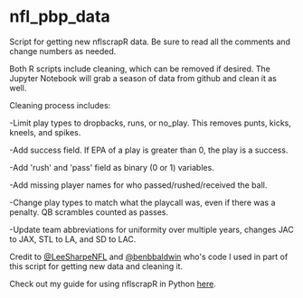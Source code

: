 # nfl_pbp_data
Script for getting new nflscrapR data. Be sure to read all the comments and change numbers as needed.

Both R scripts include cleaning, which can be removed if desired. The Jupyter Notebook will grab a season of data from github and clean it as well.

Cleaning process includes:

-Limit play types to dropbacks, runs, or no_play. This removes punts, kicks, kneels, and spikes.

-Add success field. If EPA of a play is greater than 0, the play is a success.

-Add 'rush' and 'pass' field as binary (0 or 1) variables.

-Add missing player names for who passed/rushed/received the ball.

-Change play types to match what the playcall was, even if there was a penalty. QB scrambles counted as passes.

-Update team abbreviations for uniformity over multiple years, changes JAC to JAX, STL to LA, and SD to LAC.

Credit to [@LeeSharpeNFL](https://twitter.com/LeeSharpeNFL) and [@benbbaldwin](https://twitter.com/benbbaldwin) who's code I used in part of this script for getting new data and cleaning it. 

Check out my guide for using nflscrapR in Python [here](https://gist.github.com/Deryck97/fa4abc0e66b77922634be9f51f9a1052).
